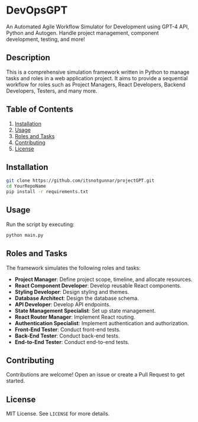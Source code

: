 # DevOpsGPT
An Automated Agile Workflow Simulator for Development using GPT-4 API, Python and Autogen. Handle project management, component development, testing, and more!

## Description

This is a comprehensive simulation framework written in Python to manage tasks and roles in a web application project. It aims to provide a sequential workflow for roles such as Project Managers, React Developers, Backend Developers, Testers, and many more.

## Table of Contents

1. [Installation](#installation)
2. [Usage](#usage)
3. [Roles and Tasks](#roles-and-tasks)
4. [Contributing](#contributing)
5. [License](#license)

## Installation

```bash
git clone https://github.com/itsnotgunnar/projectGPT.git
cd YourRepoName
pip install -r requirements.txt
```

## Usage

Run the script by executing:
```bash
python main.py
```

## Roles and Tasks

The framework simulates the following roles and tasks:

- **Project Manager**: Define project scope, timeline, and allocate resources.
- **React Component Developer**: Develop reusable React components.
- **Styling Developer**: Design styling and themes.
- **Database Architect**: Design the database schema.
- **API Developer**: Develop API endpoints.
- **State Management Specialist**: Set up state management.
- **React Router Manager**: Implement React routing.
- **Authentication Specialist**: Implement authentication and authorization.
- **Front-End Tester**: Conduct front-end tests.
- **Back-End Tester**: Conduct back-end tests.
- **End-to-End Tester**: Conduct end-to-end tests.

## Contributing

Contributions are welcome! Open an issue or create a Pull Request to get started.

## License

MIT License. See `LICENSE` for more details.


